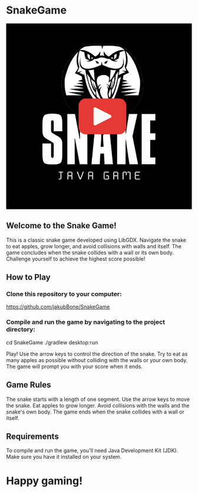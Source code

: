 # SnakeGame

[![Watch the video](assets/logo.png)](https://www.youtube.com/watch?v=PkdEGEKiCYQ)

## Welcome to the Snake Game!
This is a classic snake game developed using LibGDX. Navigate the snake to eat apples, grow longer, and avoid collisions with walls and itself. 
The game concludes when the snake collides with a wall or its own body. Challenge yourself to achieve the highest score possible!

## How to Play

### Clone this repository to your computer:
<https://github.com/jakubBone/SnakeGame>

### Compile and run the game by navigating to the project directory:
cd SnakeGame
./gradlew desktop:run

Play! Use the arrow keys to control the direction of the snake. Try to eat as many apples as possible without colliding with the walls or your own body. 
The game will prompt you with your score when it ends.

## Game Rules
The snake starts with a length of one segment.
Use the arrow keys to move the snake.
Eat apples to grow longer.
Avoid collisions with the walls and the snake's own body.
The game ends when the snake collides with a wall or itself.

## Requirements
To compile and run the game, you'll need Java Development Kit (JDK). 
Make sure you have it installed on your system. 

# Happy gaming!
